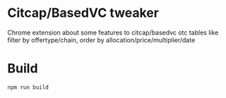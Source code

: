 
# Citcap/BasedVC tweaker

Chrome extension about some features to citcap/basedvc otc tables like filter by offertype/chain, order by allocation/price/multiplier/date

# Build

`npm run build`

